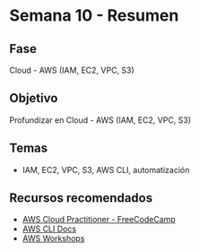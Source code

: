 # Semana 10 - Resumen

## Fase
Cloud - AWS (IAM, EC2, VPC, S3)

## Objetivo
Profundizar en Cloud - AWS (IAM, EC2, VPC, S3)

## Temas
- IAM, EC2, VPC, S3, AWS CLI, automatización

## Recursos recomendados
- [AWS Cloud Practitioner - FreeCodeCamp](https://www.freecodecamp.org/news/aws-certified-cloud-practitioner/)
- [AWS CLI Docs](https://docs.aws.amazon.com/cli/latest/userguide/cli-chap-welcome.html)
- [AWS Workshops](https://workshops.aws/)
